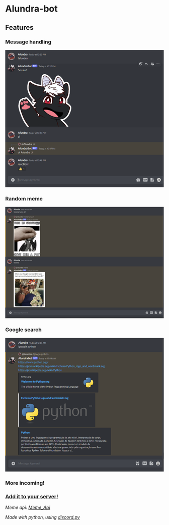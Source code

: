 # Alundra-bot

## Features

### Message handling

![Image - Message Handling](/Docs/Images/interaction.png "Bot replying to certain messages")

### Random meme
![Image - Search Random Meme](/Docs/Images/meme_search.png "Bot replies with random meme")

### Google search
![Image - Search Random Meme](/Docs/Images/google_search.png "Bot replies with random meme")

### More incoming!

### [Add it to your server!](https://discord.com/api/oauth2/authorize?client_id=998761702826967041&scope=bot&permissions=1024)

*Meme api: [Meme_Api](https://github.com/D3vd/Meme_Api)*

*Made with python, using [discord.py](https://github.com/Rapptz/discord.py)*